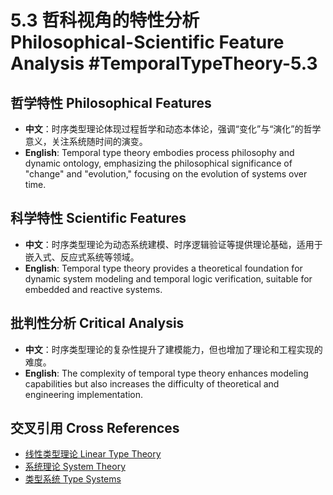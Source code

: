 # 5.3 哲科视角的特性分析 Philosophical-Scientific Feature Analysis #TemporalTypeTheory-5.3

## 哲学特性 Philosophical Features

- **中文**：时序类型理论体现过程哲学和动态本体论，强调“变化”与“演化”的哲学意义，关注系统随时间的演变。
- **English**: Temporal type theory embodies process philosophy and dynamic ontology, emphasizing the philosophical significance of "change" and "evolution," focusing on the evolution of systems over time.

## 科学特性 Scientific Features

- **中文**：时序类型理论为动态系统建模、时序逻辑验证等提供理论基础，适用于嵌入式、反应式系统等领域。
- **English**: Temporal type theory provides a theoretical foundation for dynamic system modeling and temporal logic verification, suitable for embedded and reactive systems.

## 批判性分析 Critical Analysis

- **中文**：时序类型理论的复杂性提升了建模能力，但也增加了理论和工程实现的难度。
- **English**: The complexity of temporal type theory enhances modeling capabilities but also increases the difficulty of theoretical and engineering implementation.

## 交叉引用 Cross References

- [线性类型理论 Linear Type Theory](../LinearTypeTheory/README.md)
- [系统理论 System Theory](../SystemTheory/README.md)
- [类型系统 Type Systems](../TypeSystems/README.md)
